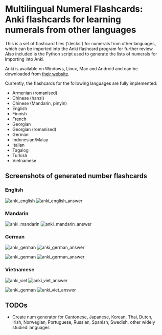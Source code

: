 # Multilingual Numeral Flashcards: Anki flashcards for learning numerals from other languages

This is a set of flashcard files ('decks') for numerals from other languages, which can be imported into the Anki flashcard program for further review. Also included is the Python script used to generate the lists of numerals for importing into Anki.

Anki is available on Windows, Linux, Mac and Android and can be downloaded from [their website](https://apps.ankiweb.net/).

Currently, the flashcards for the following languages are fully implemented:

- Armenian (romanised)
- Chinese (hanzi)
- Chinese (Mandarin, pinyin)
- English
- Finnish
- French
- Georgian
- Georgian (romanised)
- German
- Indonesian/Malay
- Italian
- Tagalog
- Turkish
- Vietnamese

## Screenshots of generated number flashcards

### English

![anki_english](img/anki_english.jpg) ![anki_english_answer](img/anki_english_answer.jpg)

### Mandarin

![anki_mandarin](img/anki_mandarin.jpg) ![anki_mandarin_answer](img/anki_mandarin_answer.jpg)

### German

![anki_german](img/anki_german_small.jpg) ![anki_german_answer](img/anki_german_small_answer.jpg)

![anki_german](img/anki_german_large.jpg) ![anki_german_answer](img/anki_german_large_answer.jpg)

### Vietnamese

![anki_viet](img/anki_viet_small.jpg) ![anki_viet_answer](img/anki_viet_small_answer.jpg)

![anki_german](img/anki_viet_large.jpg) ![anki_viet_answer](img/anki_viet_large_answer.jpg)

## TODOs

- Create num generator for Cantonese, Japanese, Korean, Thai, Dutch, Irish, Norwegian, Portuguese, Russian, Spanish, Swedish, other widely studied languages

